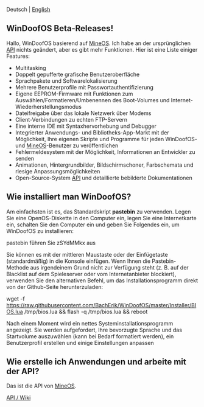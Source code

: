 Deutsch | [English](https://github.com/BachErik/WinDoofOS)

## WinDoofOS Beta-Releases!

Hallo, WinDoofOS basierend auf [MineOS](https://github.com/IgorTimofeev/MineOS).
Ich habe an der ursprünglichen [API](https://github.com/IgorTimofeev/MineOS/wiki) nichts geändert, aber es gibt mehr Funktionen.
Hier ist eine Liste einiger Features:

- Multitasking
- Doppelt gepufferte grafische Benutzeroberfläche
- Sprachpakete und Softwarelokalisierung
- Mehrere Benutzerprofile mit Passwortauthentifizierung
- Eigene EEPROM-Firmware mit Funktionen zum Auswählen/Formatieren/Umbenennen des Boot-Volumes und Internet-Wiederherstellungsmodus
- Dateifreigabe über das lokale Netzwerk über Modems
- Client-Verbindungen zu echten FTP-Servern
- Eine interne IDE mit Syntaxhervorhebung und Debugger
- Integrierter Anwendungs- und Bibliotheks-App-Markt mit der Möglichkeit, Ihre eigenen Skripte und Programme für jeden WinDoofOS- und [MineOS](https://github.com/IgorTimofeev/MineOS)-Benutzer zu veröffentlichen
- Fehlermeldesystem mit der Möglichkeit, Informationen an Entwickler zu senden
- Animationen, Hintergrundbilder, Bildschirmschoner, Farbschemata und riesige Anpassungsmöglichkeiten
- Open-Source-System [API](https://github.com/IgorTimofeev/MineOS/wiki) und detaillierte bebilderte Dokumentationen

## Wie installiert man WinDoofOS?

Am einfachsten ist es, das Standardskript **pastebin** zu verwenden. Legen Sie eine OpenOS-Diskette in den Computer ein, legen Sie eine Internetkarte ein, schalten Sie den Computer ein und geben Sie Folgendes ein, um WinDoofOS zu installieren:

pastebin führen Sie zSYdMMkx aus

Sie können es mit der mittleren Maustaste oder der Einfügetaste (standardmäßig) in die Konsole einfügen. Wenn Ihnen die Pastebin-Methode aus irgendeinem Grund nicht zur Verfügung steht (z. B. auf der Blacklist auf dem Spieleserver oder vom Internetanbieter blockiert), verwenden Sie den alternativen Befehl, um das Installationsprogramm direkt von der Github-Seite herunterzuladen:

wget -f https://raw.githubusercontent.com/BachErik/WinDoofOS/master/Installer/BIOS.lua /tmp/bios.lua && flash -q /tmp/bios.lua && reboot

Nach einem Moment wird ein nettes Systeminstallationsprogramm angezeigt. Sie werden aufgefordert, Ihre bevorzugte Sprache und das Startvolume auszuwählen (kann bei Bedarf formatiert werden), ein Benutzerprofil erstellen und einige Einstellungen anpassen

## Wie erstelle ich Anwendungen und arbeite mit der API?

Das ist die API von [MineOS](https://github.com/IgorTimofeev/MineOS).

[API / Wiki](https://github.com/IgorTimofeev/MineOS/wiki)